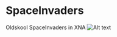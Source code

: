 # SpaceInvaders
Oldskool SpaceInvaders in XNA
![Alt text](http://s10.postimg.org/ign4mivax/spaceinvaders.png "Optional title")
